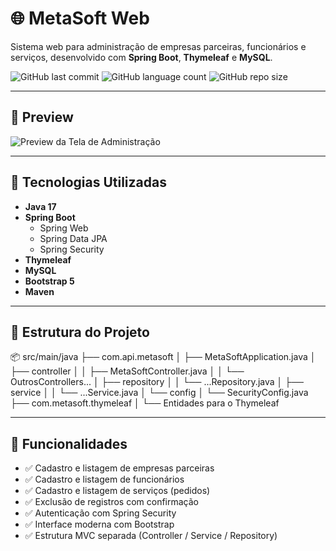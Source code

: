 # 🌐 MetaSoft Web

Sistema web para administração de empresas parceiras, funcionários e serviços, desenvolvido com **Spring Boot**, **Thymeleaf** e **MySQL**.

![GitHub last commit](https://img.shields.io/github/last-commit/SeuUsuario/metasof_web?style=for-the-badge)
![GitHub language count](https://img.shields.io/github/languages/count/SeuUsuario/metasof_web?style=for-the-badge)
![GitHub repo size](https://img.shields.io/github/repo-size/SeuUsuario/metasof_web?style=for-the-badge)

---

## 📸 Preview

![Preview da Tela de Administração](caminho/para/screenshot.png)

---

## 🚀 Tecnologias Utilizadas

- **Java 17**
- **Spring Boot**
  - Spring Web
  - Spring Data JPA
  - Spring Security
- **Thymeleaf**
- **MySQL**
- **Bootstrap 5**
- **Maven**

---

## 📂 Estrutura do Projeto

📦 src/main/java
├── com.api.metasoft
│ ├── MetaSoftApplication.java
│ ├── controller
│ │ ├── MetaSoftController.java
│ │ └── OutrosControllers...
│ ├── repository
│ │ └── ...Repository.java
│ ├── service
│ │ └── ...Service.java
│ └── config
│ └── SecurityConfig.java
├── com.metasoft.thymeleaf
│ └── Entidades para o Thymeleaf

---

## 📌 Funcionalidades

- ✅ Cadastro e listagem de empresas parceiras
- ✅ Cadastro e listagem de funcionários
- ✅ Cadastro e listagem de serviços (pedidos)
- ✅ Exclusão de registros com confirmação
- ✅ Autenticação com Spring Security
- ✅ Interface moderna com Bootstrap
- ✅ Estrutura MVC separada (Controller / Service / Repository)
